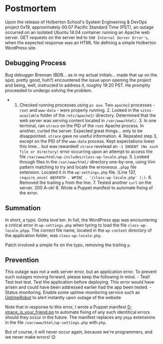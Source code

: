 # Postmortem

Upon the release of Holberton School's System Engineering & DevOps project 0x19, approximately 00:07 Pacific Standard Time (PST), an outage occurred on an isolated Ubuntu 14.04 container running an Apache web server. GET requests on the server led to `500 Internal Server Error's`, when the expected response was an HTML file defining a simple Holberton WordPress site.

## Debugging Process

Bug debugger Brennan (BDB... as in my actual initials... made that up on the spot, pretty good, huh?) encountered the issue upon opening the project and being, well, instructed to address it, roughly 19:20 PST. He promptly proceeded to undergo solving the problem.

   -  1. Checked running processes using `ps aux`. Two `apache2` processes - `root` and `www-data` - were properly running.
    2. Looked in the `sites-available` folder of the `/etc/apache2/` directory. Determined that the web server was serving content located in `/var/www/html/`.
    3. In one terminal, ran `strace` on the PID of the `root` Apache process. In another, curled the server. Expected great things... only to be disappointed. `strace` gave no useful information.
    4. Repeated step 3, except on the PID of the `www-data` process. Kept expectations lower this time... but was rewarded! `strace` revelead an `-1 ENOENT (No such file or directory)` error occurring upon an attempt to access the file `/var/www/html/wp-includes/class-wp-locale.phpp`.
    5. Looked through files in the `/var/www/html/` directory one-by-one, using Vim pattern matching to try and locate the erroneous `.phpp` file extension. Located it in the `wp-settings.php` file. (Line 137, `require_once( ABSPATH . WPINC . '/class-wp-locale.php' );)`.
    6. Removed the trailing `p` from the line.
    7. Tested another `curl` on the server. 200 A-ok!
    8. Wrote a Puppet manifest to automate fixing of the error.

## Summation

In short, a typo. Gotta love'em. In full, the WordPress app was encountering a critical error in `wp-settings.php` when tyring to load the file `class-wp-locale.phpp`. The correct file name, located in the `wp-content` directory of the application folder, was `class-wp-locale.php`.

Patch involved a simple fix on the typo, removing the trailing `p`.

## Prevention

This outage was not a web server error, but an application error. To prevent such outages moving forward, please keep the following in mind.
    - Test! Test test test. Test the application before deploying. This error would have arisen and could have been addressed earlier had the app been tested.
    - Status monitoring. Enable some uptime-monitoring service such as [UptimeRobot](UptimeRobot) to alert instantly upon outage of the website

Note that in response to this error, I wrote a Puppet manifest [0-strace_is_your_friend.pp](0-strace_is_your_friend.pp) to automate fixing of any such identitical errors should they occur in the future. The manifest replaces any `phpp` extensions in the file `/var/www/html/wp-settings.php` with `php`.

But of course, it will never occur again, because we're programmers, and we never make errors! 😉
